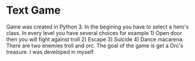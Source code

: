 # Text Game

Game was created in Python 3. In the begining you have to select a hero's class. In every level you have several choices for example 1) Open door then you will fight against troll 2) Escape 3) Suicide 4) Dance macarena. There are two enemies troll and orc. The goal of the game is get a Orc's treasure. I was developed in myself.